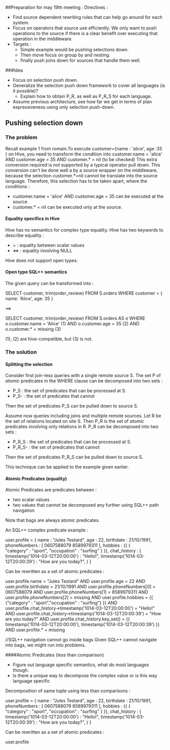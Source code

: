 ##Preparation for may 19th meeting :
Directives :

 - Find source dependent rewriting rules that can help go around for each system. 
 - Focus on operators that source use efficiently. We only want  to push operations to the source if there is a clear benefit over executing that operation in the middleware.
 - Targets : 
   - Simple example would be pushing selections down.
   - Then move focus on group by and nesting. 
   - finally push joins down for sources that handle them well.

###Idea 
 - Focus on selection push down.
 - Generalize the selection push down framework to cover all languages (is it possible)?
   - Explain how to obtain P_R, as well as P_R_S for each language.
 - Assume previous architecture, see how far we get in terms of plan expressiveness using only selection push-down.

## Pushing selection down

### The problem
Recall example 1 from romain.To execute customer={name : 'alice', age :35 } on Hive, you need to transform the condition into customer.name = 'alice' AND customer.age = 35 AND customer.* = nil (to be checked)
This extra conversion required is not supported by a typical operator pull down.
This conversion can't be done well a by a source wrapper on the middleware, because the selection customer.*=nil cannot be translate into the source language.
Therefore, this selection has to be taken apart, where the conditions :
  - customer.name = 'alice' AND customer.age = 35 can be executed at the source
  - customer.* = nil can be executed only at the source.


#### Equality specifics in Hive
Hive has no semantics for complex type equality. 
Hive has two keywords to describe equality :

 - = : equality between scalar values  
 - <=> :  equality involving NULL
 
Hive does not support open types.
 
#### Open type SQL++ semantics
The given query can be transformed into :

SELECT customer, trim(order_review) 
FROM S.orders
WHERE customer = { name: 'Alice', age: 35 }

==>

SELECT customer, trim(order_review) 
FROM S.orders AS o
WHERE o.customer.name = 'Alice' (1) 
	AND o.customer.age = 35 (2)
	AND o.customer.* = missing (3)

(1), (2) are hive-compatible, but (3) is not.

### The solution
 
#### Splitting the selection
Consider first join-less queries with a single remote source S. 
The set P of *atomic* predicates in the WHERE clause can be decomposed into two sets :

 - P_S : the set of predicates that can be processed at S.
 - P_S- : the set of predicates that cannot

Then the set of predicates P_S can be pulled down to source S.

Assume now queries including joins and multiple remote sources. Let R be the 
set of relations located on site S. Then P_R is the set of *atomic* predicates involving only relations in R.
P_R can be decomposed into two sets : 
- P_R_S : the set of predicates that can be processed at S.
- P_R_S- : the set of predicates that cannot

Then the set of predicates P_R_S can be pulled down to source S.  

This technique can be applied to the example given earlier.

#### Atomic Predicates (equality)
Atomic Predicates are predicates between :
 - two scalar values
 - two values that cannot be decomposed any further using SQL++ path navigation

Note that bags are always atomic predicates.

An SQL++ complex predicate example :

user.profile = 
{ 	name : "Jules Testard",
	age : 22,
	birthdate : 21/10/1991,
	phoneNumbers : [
		0607588079
		8589979311
	],
	hobbies : {{
		{ 	
			"category" : "sport",
			"occupation" : "surfing"
		}
	}},
	chat_history : (
		timestamp('1014-03-12T20:00:00') : "Hello!",
		timestamp('1014-03-12T20:00:39') : "How are you today?",
	)
}

Can be rewritten as a set of atomic predicates :

user.profile.name = "Jules Testard" AND
user.profile.age = 22 AND
user.profile.birthdate = 21/10/1991 AND
user.profile.phoneNumbers[0] = 0607588079 AND
user.profile.phoneNumbers[1] = 8589979311 AND
user.profile.phoneNumbers[2] = missing AND
user.profile.hobbies = {{ {"category" : "sport","occupation" : "surfing"} }} AND 
user.profile.chat_history->timestamp('1014-03-12T20:00:00') = "Hello!" AND
user.profile.chat_history->timestamp('1014-03-12T20:00:39') = "How are you today?" AND
user.profile.chat_history.key_set() = {{ timestamp('1014-03-12T20:00:00'), timestamp('1014-03-12T20:00:39') }} AND
user.profile.* = missing

//SQL++ navigation cannot go inside bags
Given SQL++ cannot navigate into bags, we might run into problems.

####Atomic Predicates (less than comparison)

 - Figure out language specific semantics, what do most languages though.
 - Is there a unique way to decompose the complex value or is this way language specific

 
Decomposition of same tuple using less than comparisons :

user.profile = 
{ 	name : "Jules Testard",
	age : 22,
	birthdate : 21/10/1991,
	phoneNumbers : [
		0607588079
		8589979311
	],
	hobbies : {{
		{ 	
			"category" : "sport",
			"occupation" : "surfing"
		}
	}},
	chat_history : (
		timestamp('1014-03-12T20:00:00') : "Hello!",
		timestamp('1014-03-12T20:00:39') : "How are you today?",
	)
}

Can be rewritten as a set of atomic predicates :

user.profile
